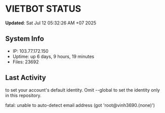 # VIETBOT STATUS
**Updated**: Sat Jul 12 05:32:26 AM +07 2025

## System Info
- IP: 103.77.172.150
- Uptime: up 6 days, 9 hours, 19 minutes
- Files: 23692

## Last Activity

to set your account's default identity.
Omit --global to set the identity only in this repository.

fatal: unable to auto-detect email address (got 'root@vinh3690.(none)')
